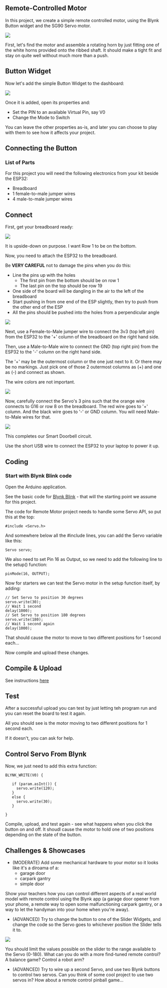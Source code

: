 Remote-Controlled Motor
---

In this project, we create a simple remote controlled motor, using the Blynk Button widget and the SG90 Servo motor.

![](images/servo-moving.gif)

First, let's find the motor and assemble a rotating horn by just fitting one of the white horns provided onto the ribbed shaft.  It should make a tight fit and stay on quite well without much more than a push.

## Button Widget

Now let's add the simple Button Widget to the dashboard:

![](images/button.jpg)

Once it is added, open its properties and:

- Set the PIN to an available Virtual Pin, say V0
- Change the Mode to Switch

 You can leave the other properties as-is, and later you can choose to play with them to see how it affects your project.

## Connecting the Button

### List of Parts

For this project you will need the following electronics from your kit beside the ESP32:

- Breadboard
- 1 female-to-male jumper wires
- 4 male-to-male jumper wires

## Connect

First, get your breadboard ready:

![](images/esp32withservo1.png)

It is upside-down on purpose.  I want Row 1 to be on the bottom.

Now, you need to attach the ESP32 to the breadboard.

Be **VERY CAREFUL** not to damage the pins when you do this:

- Line the pins up with the holes
  - The first pin from the bottom should be on row 1
  - The last pin on the top should be row 19
- One side of the board will be dangling in the air to the left of the breadboard
- Start pushing in from one end of the ESP slightly, then try to push from the other end of the ESP
- All the pins should be pushed into the holes from a perpendicular angle

![](images/esp32withservo2.png)

Next, use a Female-to-Male jumper wire to connect the 3v3 (top left pin) from the ESP32 to the '+' column of the breadboard on the right hand side.

Then, use a Male-to-Male wire to connect the GND (top right pin) from the ESP32 to the '-' column on the right hand side.

The '+' may be the outermost column or the one just next to it.  Or there may be no markings.  Just pick one of those 2 outermost columns as (+) and one as (-) and connect as shown.

The wire colors are not important.

![](images/esp32withservo3.png)

Now, carefully connect the Servo's 3 pins such that the orange wire connects to G16 or row 8 on the breadboard.  The red wire goes to '+' column.  And the black wire goes to '-' or GND column.  You will need Male-to-Male wires for that.

![](images/esp32withservo4.png)

This completes our Smart Doorbell circuit.

Use the short USB wire to connect the ESP32 to your laptop to power it up.

## Coding

### Start with Blynk Blink code

Open the Arduino application.

See the basic code for [Blynk Blink](../20-Getting-Real/20-Blynk-Blink.html) - that will the starting point we assume for this project.

The code for Remote Motor project needs to handle some Servo API, so put this at the top:

    #include <Servo.h>

And somewhere below all the #include lines, you can add the Servo variable like this:

    Servo servo;

We also need to set Pin 16 as Output, so we need to add the following line to the setup() function:

    pinMode(16, OUTPUT);

Now for starters we can test the Servo motor in the setup function itself, by adding:

```
// Set Servo to position 30 degrees
servo.write(30);
// Wait 1 second
delay(1000);
// Set Servo to position 180 degrees
servo.write(180);
// Wait 1 second again
delay(1000);
```

That should cause the motor to move to two different positions for 1 second each...

Now compile and upload these changes.

## Compile & Upload

See instructions <a href="../20-Getting-Real/15-Compile-and-Upload.html" target="_blank">here</a>

## Test

After a successful upload you can test by just letting teh program run and you can reset the board to test it again.

All you should see is the motor moving to two different positions for 1 second each.

If it doesn't, you can ask for help.

## Control Servo From Blynk

Now, we just need to add this extra function:

```
BLYNK_WRITE(V0) {

   if (param.asInt()) {
     servo.write(120);
   }
   else {
     servo.write(30);
   }

}
```

Compile, upload, and test again - see what happens when you click the button on and off.  It shoudl cause the motor to hold one of two positions depending on the state of the button.

## Challenges & Showcases

- (MODERATE) Add some mechanical hardware to your motor so it looks like it's a diroama of a:
    - garage door
    - carpark gantry
    - simple door

Show your teachers how you can control different aspects of a real world model with remote control using the Blynk app (a garage door opener from your phone, a remote way to open some malfunctioning carpark gantry, or a way to let the handyman into your home when you're away).

- (ADVANCED) Try to change the button to one of the Slider Widgets, and change the code so the Servo goes to whichever position the Slider tells it to.  

![](images/slider.jpg)

You should limit the values possible on the slider to the range available to the Servo (0-180).  What can you do with a more find-tuned remote control?  A balance game?  Control a robot arm?

- (ADVANCED) Try to wire up a second Servo, and use two Blynk buttons to control two servos.  Can you think of some cool project to use two servos in?  How about a remote control pinball game...